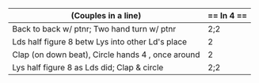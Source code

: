 |(Couples in a line) | == In 4 == |
|----|-----|
|Back to back w/ ptnr; Two hand turn w/ ptnr |2;2|
|Lds half figure 8 betw Lys into other Ld's place |2| 
|Clap (on down beat), Circle hands 4 , once around |2|
|Lys half figure 8 as Lds did; Clap & circle |2;2|
